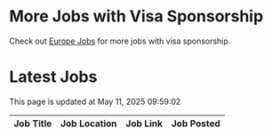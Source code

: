 # More Jobs with Visa Sponsorship

Check out [Europe Jobs](https://github.com/sureshparimi/europejobs#latest-jobs) for more jobs with visa sponsorship.

# Latest Jobs

This page is updated at May 11, 2025 09:59:02

| Job Title | Job Location | Job Link | Job Posted |
| --- | --- | --- | --- |
